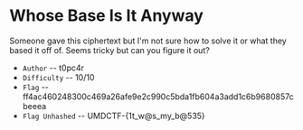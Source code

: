 # Whose Base Is It Anyway

Someone gave this ciphertext but I'm not sure how to solve it or what they based it off of. Seems tricky but can you figure it out?

- `Author` -- t0pc4r
- `Difficulty` -- 10/10
- `Flag` -- ff4ac460248300c469a26afe9e2c990c5bda1fb604a3add1c6b9680857cbeeea
- `Flag Unhashed` -- UMDCTF-{1t_w@s_my_b@535}
